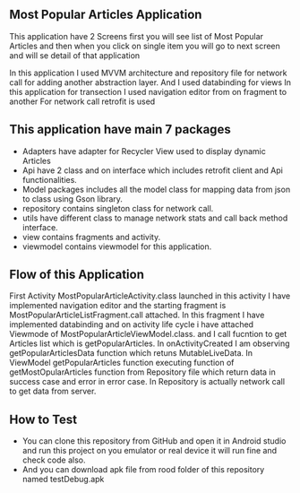 ## Most Popular Articles Application
This application have 2 Screens first you will see list of Most Popular Articles and then when you click on single item you will go to next screen and will se detail of that application

In this application I used MVVM architecture and repository file for network call for adding another abstraction layer. And I used databinding for views
In this application for transection I used navigation editor from on fragment to another
For network call retrofit is used
## This application have main 7 packages
- Adapters have adapter for Recycler View used to display dynamic Articles
- Api have 2 class and on interface which includes retrofit client and Api functionalities.
- Model packages includes all the model class for mapping data from json to class using Gson library.
- repository contains singleton class for network call.
- utils have different class to manage network stats and call back method interface.
- view contains fragments and activity.
- viewmodel contains viewmodel for this application.
## Flow of this Application
First Activity MostPopularArticleActivity.class launched in this activity I have implemented navigation editor and the starting fragment is MostPopularArticleListFragment.call attached.
In this fragment I have implemented databinding and on activity life cycle i have attached Viewmode of MostPopularArticleViewModel.class.
and I call fucntion to get Articles list which is getPopularArticles.
In onActivityCreated I am observing getPopularArticlesData function which retuns MutableLiveData.
In ViewModel getPopularArticles function executing function of getMostOpularArticles function from Repository file which return data in success case and error in error case.
In Repository is actually network call to get data from server.
## How to Test
- You can clone this repository from GitHub and open it in Android studio and run this project on you emulator or real device it will run fine and check code also.
- And you can download apk file from rood folder of this repository named testDebug.apk
